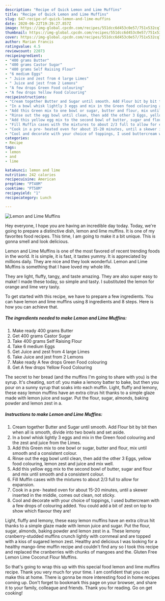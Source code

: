 ```yaml
---
description: "Recipe of Quick Lemon and Lime Muffins"
title: "Recipe of Quick Lemon and Lime Muffins"
slug: 647-recipe-of-quick-lemon-and-lime-muffins
date: 2020-06-22T19:39:27.857Z
image: https://img-global.cpcdn.com/recipes/551dcc6d453c0e57/751x532cq70/lemon-and-lime-muffins-recipe-main-photo.jpg
thumbnail: https://img-global.cpcdn.com/recipes/551dcc6d453c0e57/751x532cq70/lemon-and-lime-muffins-recipe-main-photo.jpg
cover: https://img-global.cpcdn.com/recipes/551dcc6d453c0e57/751x532cq70/lemon-and-lime-muffins-recipe-main-photo.jpg
author: Marian Francis
ratingvalue: 4.5
reviewcount: 22073
recipeingredient:
- "400 grams Butter"
- "400 grams Castor Sugar"
- "400 grams Self Raising Flour"
- "6 medium Eggs"
- " Juice and zest from 4 large Limes"
- " Juice and jest from 2 Lemons"
- "A few drops Green Food colouring"
- "A few drops Yellow Food Colouring"
recipeinstructions:
- "Cream together Butter and Sugar until smooth. Add Flour bit by bit then when all is smooth, divide into two bowls and set aside."
- "In a bowl whisk lightly 3 eggs and mix in the Green food colouring and the zest and juice from the Limes."
- "Add this Green mix to one bowl or sugar, butter and flour, mix until smooth and a consistent colour."
- "Rinse out the egg bowl until clean, then add the other 3 Eggs, yellow food colouring, lemon zest and juice and mix well."
- "Add this yellow egg mix to the second bowl of butter, sugar and flour and mix until smooth and a consistent colour."
- "Fill Muffin cases with the mixtures to about 2/3 full to allow for expansion."
- "Cook in a pre- heated oven for about 15-20 minutes, until a skewer inserted in the middle, comes out clean, not sticky."
- "Cool and decorate with your choice of toppings, I used buttercream with a few drops of colouring added. You could add a bit of zest on top to show which flavour they are!"
categories:
- Recipe
tags:
- lemon
- and
- lime

katakunci: lemon and lime 
nutrition: 242 calories
recipecuisine: American
preptime: "PT40M"
cooktime: "PT58M"
recipeyield: "1"
recipecategory: Lunch

---
```



![Lemon and Lime Muffins](https://img-global.cpcdn.com/recipes/551dcc6d453c0e57/751x532cq70/lemon-and-lime-muffins-recipe-main-photo.jpg)

Hey everyone, I hope you are having an incredible day today. Today, we're going to prepare a distinctive dish, lemon and lime muffins. It is one of my favorites food recipes. This time, I am going to make it a bit unique. This is gonna smell and look delicious.

Lemon and Lime Muffins is one of the most favored of recent trending foods in the world. It is simple, it is fast, it tastes yummy. It is appreciated by millions daily. They are nice and they look wonderful. Lemon and Lime Muffins is something that I have loved my whole life.

They are light, fluffy, tangy, and taste amazing. They are also super easy to make! I made these today, so simple and tasty. I substituted the lemon for orange and lime very tasty.


To get started with this recipe, we have to prepare a few ingredients. You can have lemon and lime muffins using 8 ingredients and 8 steps. Here is how you can achieve that.

<!--inarticleads1-->

##### The ingredients needed to make Lemon and Lime Muffins:

1. Make ready 400 grams Butter
1. Get 400 grams Castor Sugar
1. Take 400 grams Self Raising Flour
1. Take 6 medium Eggs
1. Get  Juice and zest from 4 large Limes
1. Take  Juice and jest from 2 Lemons
1. Make ready A few drops Green Food colouring
1. Get A few drops Yellow Food Colouring


The secret to her bread (and the muffins I&#39;m going to share with you) is the syrup. It&#39;s cheating, sort of: you make a lemony batter to bake, but then you pour on a sunny syrup that soaks into each muffin. Light, fluffy and lemony, these easy lemon muffins have an extra citrus hit thanks to a simple glaze made with lemon juice and sugar. Put the flour, sugar, almonds, baking powder and lemon zest in a. 

<!--inarticleads2-->

##### Instructions to make Lemon and Lime Muffins:

1. Cream together Butter and Sugar until smooth. Add Flour bit by bit then when all is smooth, divide into two bowls and set aside.
1. In a bowl whisk lightly 3 eggs and mix in the Green food colouring and the zest and juice from the Limes.
1. Add this Green mix to one bowl or sugar, butter and flour, mix until smooth and a consistent colour.
1. Rinse out the egg bowl until clean, then add the other 3 Eggs, yellow food colouring, lemon zest and juice and mix well.
1. Add this yellow egg mix to the second bowl of butter, sugar and flour and mix until smooth and a consistent colour.
1. Fill Muffin cases with the mixtures to about 2/3 full to allow for expansion.
1. Cook in a pre- heated oven for about 15-20 minutes, until a skewer inserted in the middle, comes out clean, not sticky.
1. Cool and decorate with your choice of toppings, I used buttercream with a few drops of colouring added. You could add a bit of zest on top to show which flavour they are!


Light, fluffy and lemony, these easy lemon muffins have an extra citrus hit thanks to a simple glaze made with lemon juice and sugar. Put the flour, sugar, almonds, baking powder and lemon zest in a. These lemony cranberry-studded muffins crunch lightly with cornmeal and are topped with a kiss of sugared lemon zest. Healthy and delicious I was looking for a healthy mango-lime muffin recipe and couldn&#39;t find any so I took this recipe and replaced the cranberries with chunks of mangoes and the. Gluten Free Lemon Lime Coconut Flour Muffins. 

So that's going to wrap this up with this special food lemon and lime muffins recipe. Thank you very much for your time. I am confident that you can make this at home. There is gonna be more interesting food in home recipes coming up. Don't forget to bookmark this page on your browser, and share it to your family, colleague and friends. Thank you for reading. Go on get cooking!
